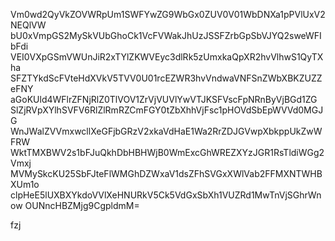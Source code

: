 Vm0wd2QyVkZOVWRpUm1SWFYwZG9WbGx0ZUV0V01WbDNXa1pPVlUxV2NEQlVW
bU0xVmpGS2MySkVUbGhoCk1VcFVWakJhUzJSSFZrbGpSbVJYQ2sweWFIbFdi
VEI0VXpGSmVWUnJiR2xTYlZKWVEyc3dlRk5zUmxkaQpXR2hvVlhwS1QyTXha
SFZTYkdScFVteHdXVkV5TVV0U01rcEZWR3hvVndwaVNFSnZWbXBKZUZZeFNY
aGoKUld4WFlrZFNjRlZ0TlVOV1ZrVjVUVlYwVTJKSFVscFpNRnByVjBGd1ZG
SlZjRVpXYlhSVFV6RlZlRmRZCmFGY0tZbXhhVjFsc1pHOVdSbEpWVVd0MGJG
WnJWalZVVmxwcllXeGFjbGRzV2xkaVdHaE1Wa2RrZDJGVwpXbkppUkZwWFRW
WktTMXBWV2s1bFJuQkhDbHBHWjB0WmExcGhWREZXYzJGR1RsTldiWGg2Vmxj
MVMySkcKU25SbFJteFlWMGhDZWxaV1dsZFhSVGxXWlVab2FFMXNTWHBXUm1o
clpHeE5lUXBXYkdoVVlXeHNURkV5Ck5VdGxSbXh1VUZRd1MwTnVjSGhrWnow
OUNncHBZMjg9CgpldmM=

fzj